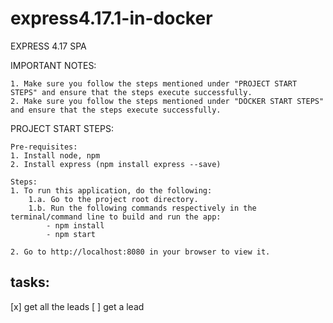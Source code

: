 # express4.17.1-in-docker

EXPRESS 4.17 SPA

IMPORTANT NOTES:

    1. Make sure you follow the steps mentioned under "PROJECT START STEPS" and ensure that the steps execute successfully.
    2. Make sure you follow the steps mentioned under "DOCKER START STEPS" and ensure that the steps execute successfully.

PROJECT START STEPS:

    Pre-requisites:
    1. Install node, npm
    2. Install express (npm install express --save)

    Steps:
    1. To run this application, do the following:
        1.a. Go to the project root directory.
        1.b. Run the following commands respectively in the terminal/command line to build and run the app:
            - npm install
            - npm start

    2. Go to http://localhost:8080 in your browser to view it.

## tasks:

[x] get all the leads
[ ] get a lead
